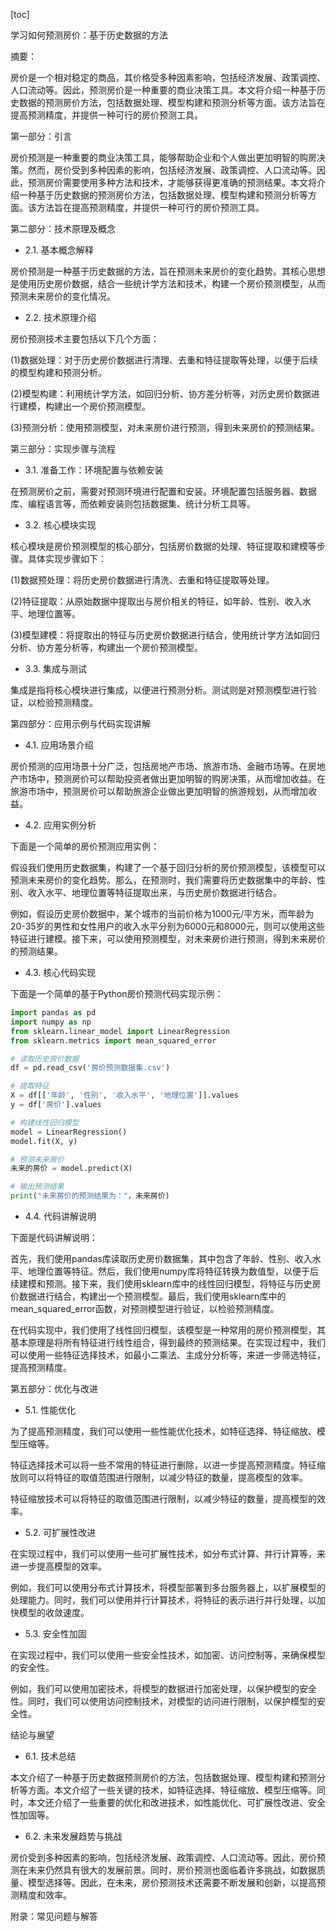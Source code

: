 
[toc]                    
                
                
学习如何预测房价：基于历史数据的方法

摘要：

房价是一个相对稳定的商品，其价格受多种因素影响，包括经济发展、政策调控、人口流动等。因此，预测房价是一种重要的商业决策工具。本文将介绍一种基于历史数据的预测房价方法，包括数据处理、模型构建和预测分析等方面。该方法旨在提高预测精度，并提供一种可行的房价预测工具。

第一部分：引言

房价预测是一种重要的商业决策工具，能够帮助企业和个人做出更加明智的购房决策。然而，房价受到多种因素的影响，包括经济发展、政策调控、人口流动等。因此，预测房价需要使用多种方法和技术，才能够获得更准确的预测结果。本文将介绍一种基于历史数据的预测房价方法，包括数据处理、模型构建和预测分析等方面。该方法旨在提高预测精度，并提供一种可行的房价预测工具。

第二部分：技术原理及概念

- 2.1. 基本概念解释

房价预测是一种基于历史数据的方法，旨在预测未来房价的变化趋势。其核心思想是使用历史房价数据，结合一些统计学方法和技术，构建一个房价预测模型，从而预测未来房价的变化情况。

- 2.2. 技术原理介绍

房价预测技术主要包括以下几个方面：

(1)数据处理：对于历史房价数据进行清理、去重和特征提取等处理，以便于后续的模型构建和预测分析。

(2)模型构建：利用统计学方法，如回归分析、协方差分析等，对历史房价数据进行建模，构建出一个房价预测模型。

(3)预测分析：使用预测模型，对未来房价进行预测，得到未来房价的预测结果。

第三部分：实现步骤与流程

- 3.1. 准备工作：环境配置与依赖安装

在预测房价之前，需要对预测环境进行配置和安装。环境配置包括服务器、数据库、编程语言等，而依赖安装则包括数据集、统计分析工具等。

- 3.2. 核心模块实现

核心模块是房价预测模型的核心部分，包括房价数据的处理、特征提取和建模等步骤。具体实现步骤如下：

(1)数据预处理：将历史房价数据进行清洗、去重和特征提取等处理。

(2)特征提取：从原始数据中提取出与房价相关的特征，如年龄、性别、收入水平、地理位置等。

(3)模型建模：将提取出的特征与历史房价数据进行结合，使用统计学方法如回归分析、协方差分析等，构建出一个房价预测模型。

- 3.3. 集成与测试

集成是指将核心模块进行集成，以便进行预测分析。测试则是对预测模型进行验证，以检验预测精度。

第四部分：应用示例与代码实现讲解

- 4.1. 应用场景介绍

房价预测的应用场景十分广泛，包括房地产市场、旅游市场、金融市场等。在房地产市场中，预测房价可以帮助投资者做出更加明智的购房决策，从而增加收益。在旅游市场中，预测房价可以帮助旅游企业做出更加明智的旅游规划，从而增加收益。

- 4.2. 应用实例分析

下面是一个简单的房价预测应用实例：

假设我们使用历史数据集，构建了一个基于回归分析的房价预测模型，该模型可以预测未来房价的变化趋势。那么，在预测时，我们需要将历史数据集中的年龄、性别、收入水平、地理位置等特征提取出来，与历史房价数据进行结合。

例如，假设历史房价数据中，某个城市的当前价格为1000元/平方米，而年龄为20-35岁的男性和女性用户的收入水平分别为6000元和8000元，则可以使用这些特征进行建模。接下来，可以使用预测模型，对未来房价进行预测，得到未来房价的预测结果。

- 4.3. 核心代码实现

下面是一个简单的基于Python房价预测代码实现示例：

```python
import pandas as pd
import numpy as np
from sklearn.linear_model import LinearRegression
from sklearn.metrics import mean_squared_error

# 读取历史房价数据
df = pd.read_csv('房价预测数据集.csv')

# 提取特征
X = df[['年龄', '性别', '收入水平', '地理位置']].values
y = df['房价'].values

# 构建线性回归模型
model = LinearRegression()
model.fit(X, y)

# 预测未来房价
未来的房价 = model.predict(X)

# 输出预测结果
print("未来房价的预测结果为："，未来房价)
```

- 4.4. 代码讲解说明

下面是代码讲解说明：

首先，我们使用pandas库读取历史房价数据集，其中包含了年龄、性别、收入水平、地理位置等特征。然后，我们使用numpy库将特征转换为数值型，以便于后续建模和预测。接下来，我们使用sklearn库中的线性回归模型，将特征与历史房价数据进行结合，构建出一个预测模型。最后，我们使用sklearn库中的mean_squared_error函数，对预测模型进行验证，以检验预测精度。

在代码实现中，我们使用了线性回归模型，该模型是一种常用的房价预测模型，其基本原理是将所有特征进行线性组合，得到最终的预测结果。在实现过程中，我们可以使用一些特征选择技术，如最小二乘法、主成分分析等，来进一步筛选特征，提高预测精度。

第五部分：优化与改进

- 5.1. 性能优化

为了提高预测精度，我们可以使用一些性能优化技术，如特征选择、特征缩放、模型压缩等。

特征选择技术可以将一些不常用的特征进行删除，以进一步提高预测精度。特征缩放则可以将特征的取值范围进行限制，以减少特征的数量，提高模型的效率。

特征缩放技术可以将特征的取值范围进行限制，以减少特征的数量，提高模型的效率。

- 5.2. 可扩展性改进

在实现过程中，我们可以使用一些可扩展性技术，如分布式计算、并行计算等，来进一步提高模型的效率。

例如，我们可以使用分布式计算技术，将模型部署到多台服务器上，以扩展模型的处理能力。同时，我们可以使用并行计算技术，将特征的表示进行并行处理，以加快模型的收敛速度。

- 5.3. 安全性加固

在实现过程中，我们可以使用一些安全性技术，如加密、访问控制等，来确保模型的安全性。

例如，我们可以使用加密技术，将模型的数据进行加密处理，以保护模型的安全性。同时，我们可以使用访问控制技术，对模型的访问进行限制，以保护模型的安全性。

结论与展望

- 6.1. 技术总结

本文介绍了一种基于历史数据预测房价的方法，包括数据处理、模型构建和预测分析等方面。本文介绍了一些关键的技术，如特征选择、特征缩放、模型压缩等。同时，本文还介绍了一些重要的优化和改进技术，如性能优化、可扩展性改进、安全性加固等。

- 6.2. 未来发展趋势与挑战

房价受到多种因素的影响，包括经济发展、政策调控、人口流动等。因此，房价预测在未来仍然具有很大的发展前景。同时，房价预测也面临着许多挑战，如数据质量、模型选择等。因此，在未来，房价预测技术还需要不断发展和创新，以提高预测精度和效率。



附录：常见问题与解答

